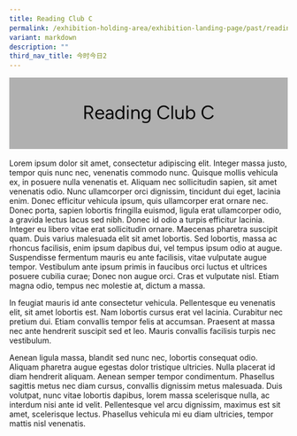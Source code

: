 ```yaml
---
title: Reading Club C
permalink: /exhibition-holding-area/exhibition-landing-page/past/reading-club-c/
variant: markdown
description: ""
third_nav_title: 今时今日2
---
```

![](/images/Exhibition%20Mockup/Exhibition_ReadingClubC.jpg)

Lorem ipsum dolor sit amet, consectetur adipiscing elit. Integer massa justo, tempor quis nunc nec, venenatis commodo nunc. Quisque mollis vehicula ex, in posuere nulla venenatis et. Aliquam nec sollicitudin sapien, sit amet venenatis odio. Nunc ullamcorper orci dignissim, tincidunt dui eget, lacinia enim. Donec efficitur vehicula ipsum, quis ullamcorper erat ornare nec. Donec porta, sapien lobortis fringilla euismod, ligula erat ullamcorper odio, a gravida lectus lacus sed nibh. Donec id odio a turpis efficitur lacinia. Integer eu libero vitae erat sollicitudin ornare. Maecenas pharetra suscipit quam. Duis varius malesuada elit sit amet lobortis. Sed lobortis, massa ac rhoncus facilisis, enim ipsum dapibus dui, vel tempus ipsum odio at augue. Suspendisse fermentum mauris eu ante facilisis, vitae vulputate augue tempor. Vestibulum ante ipsum primis in faucibus orci luctus et ultrices posuere cubilia curae; Donec non augue orci. Cras et vulputate nisl. Etiam magna odio, tempus nec molestie at, dictum a massa.

In feugiat mauris id ante consectetur vehicula. Pellentesque eu venenatis elit, sit amet lobortis est. Nam lobortis cursus erat vel lacinia. Curabitur nec pretium dui. Etiam convallis tempor felis at accumsan. Praesent at massa nec ante hendrerit suscipit sed et leo. Mauris convallis facilisis turpis nec vestibulum.

Aenean ligula massa, blandit sed nunc nec, lobortis consequat odio. Aliquam pharetra augue egestas dolor tristique ultricies. Nulla placerat id diam hendrerit aliquam. Aenean semper tempor condimentum. Phasellus sagittis metus nec diam cursus, convallis dignissim metus malesuada. Duis volutpat, nunc vitae lobortis dapibus, lorem massa scelerisque nulla, ac interdum nisi ante id velit. Pellentesque vel arcu dignissim, maximus est sit amet, scelerisque lectus. Phasellus vehicula mi eu diam ultricies, tempor mattis nisl venenatis.